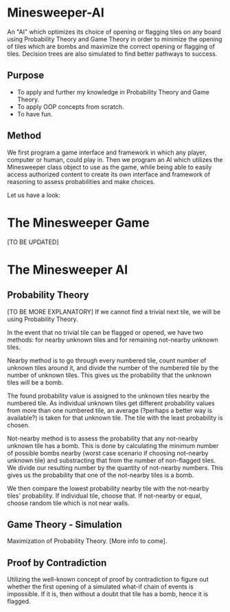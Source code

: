 # Minesweeper-AI

An "AI" which optimizes its choice of opening or flagging tiles on any board using Probability Theory and Game Theory in order to minimize the opening of tiles which are bombs and maximize the correct opening or flagging of tiles. Decision trees are also simulated to find better pathways to success.

## Purpose
- To apply and further my knowledge in Probability Theory and Game Theory.
- To apply OOP concepts from scratch.
- To have fun.

## Method
We first program a game interface and framework in which any player, computer or human, could play in. Then we program an AI which utilizes the Minesweeper class object to use as the game, while being able to easily access authorized content to create its own interface and framework of reasoning to assess probabilities and make choices.

Let us have a look:

# The Minesweeper Game

[TO BE UPDATED]

# The Minesweeper AI


## Probability Theory
[TO BE MORE EXPLANATORY]
If we cannot find a trivial next tile, we will be using Probability Theory.

In the event that no trivial tile can be flagged or opened, we have two methods: 
for nearby unknown tiles and for remaining not-nearby unknown tiles.

Nearby method is to go through every numbered tile, count number of unknown tiles
around it, and divide the number of the numbered tile by the number of unknown tiles. 
This gives us the probability that the unknown tiles will be a bomb.

The found probability value is assigned to the unknown tiles nearby the 
numbered tile. As individual unknown tiles get different probability values 
from more than one numbered tile, an average (?perhaps a better way is available?) 
is taken for that unknown tile. The tile with the least probability is chosen.

Not-nearby method is to assess the probability that any not-nearby unknown 
tile has a bomb. This is done by calculating the minimum number of possible 
bombs nearby (worst case scenario if choosing not-nearby unknown tile) and 
substracting that from the number of non-flagged tiles. We divide our resulting
number by the quantity of not-nearby numbers. This gives us the probability that
one of the not-nearby tiles is a bomb.

We then compare the lowest probability nearby tile with the not-nearby tiles'
probability.
If individual tile, choose that.
If not-nearby or equal, choose random tile which is not near walls.

## Game Theory - Simulation

Maximization of Probability Theory. [More info to come].

## Proof by Contradiction

Utilizing the well-known concept of proof by contradiction to figure out whether the first opening of a simulated what-if chain of events is impossible. If it is, then without a doubt that tile has a bomb, hence it is flagged.
